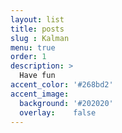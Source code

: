 ```yaml
---
layout: list
title: posts
slug : Kalman
menu: true
order: 1
description: >
  Have fun
accent_color: '#268bd2'
accent_image:
  background: '#202020'
  overlay:    false
---
```

